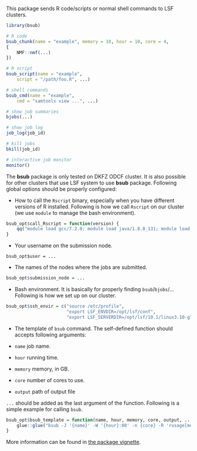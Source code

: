 This package sends R code/scripts or normal shell commands to LSF clusters.

```r
library(bsub)

# R code
bsub_chunk(name = "example", memory = 10, hour = 10, core = 4, 
{
    NMF::nmf(...)
})

# R script
bsub_script(name = "example",
    script = "/path/foo.R", ...)

# shell commands
bsub_cmd(name = "example",
    cmd = "samtools view ...", ...)

# show job summaries
bjobs(...)

# show job log
job_log(job_id)

# kill jobs
bkill(job_id)

# interactive job monitor
monitor()
```

The **bsub** package is only tested on DKFZ ODCF cluster. It is also possible for other 
clusters that use LSF system to use **bsub** package. Following global options should be
properly configured:

- How to call the `Rscript` binary, especially when you have different versions of R installed.
Following is how we call `Rscript` on our cluster (we use `module` to manage the bash environment).

```r
bsub_opt$call_Rscript = function(version) {
    qq("module load gcc/7.2.0; module load java/1.8.0_131; module load R/@{version}; Rscript")
}
```

- Your username on the submission node.

```{r, eval = FALSE}
bsub_opt$user = ...
```

- The names of the nodes where the jobs are submitted.

```r
bsub_opt$submission_node = ...
```

- Bash environment. It is basically for properly finding `bsub`/`bjobs`/... Following is how we set up
on our cluster.

```r
bsub_opt$ssh_envir = c("source /etc/profile",
                       "export LSF_ENVDIR=/opt/lsf/conf",
                       "export LSF_SERVERDIR=/opt/lsf/10.1/linux3.10-glibc2.17-x86_64/etc")
```

- The template of `bsub` command. The self-defined function should accepts following arguments:

- `name` job name.
- `hour` running time.
- `memory` memory, in GB.
- `core` number of cores to use.
- `output` path of output file

`...` should be added as the last argument of the function. Following is a simple example
for calling `bsub`.

```r
bsub_opt$bsub_template = function(name, hour, memory, core, output, ...) {
    glue::glue("bsub -J '{name}' -W '{hour}:00' -n {core} -R 'rusage[mem={memory}GB]' -o '{output}'")
}
```

More information can be found in [the package vignette](https://jokergoo.github.io/bsub/articles/bsub_intro.html).
